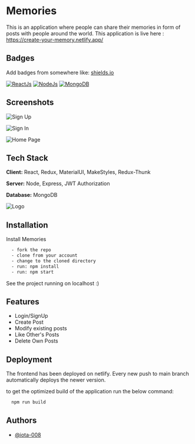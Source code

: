 # Memories

This is an application where people can share their memories in form of posts with people around the world.
This application is live here : https://create-your-memory.netlify.app/

## Badges

Add badges from somewhere like: [shields.io](https://shields.io/)

[![ReactJs](https://camo.githubusercontent.com/beae01a1b58781b6632e5be556b37abc53290548813b395146b9413f8865c7d5/68747470733a2f2f696d672e736869656c64732e696f2f62616467652f43524d2d52656163744a532d626c75653f6c6f676f3d7265616374)](http://www.gnu.org/licenses/agpl-3.0)
[![NodeJs](https://camo.githubusercontent.com/121518d6a2d28e79df0a5c253eb788c17677b454b05ee4facede396bc0c3d0d8/68747470733a2f2f696d672e736869656c64732e696f2f62616467652f4261636b656e642d4e6f64654a532d677265656e3f6c6f676f3d6e6f64652e6a73)](https://opensource.org/licenses/)
[![MongoDB](https://camo.githubusercontent.com/b7cfb0451842c6d69d0dce1685c6c48be7595f454c3392439f2b9b3e5b2e6db4/68747470733a2f2f696d672e736869656c64732e696f2f62616467652f44617461426173652d4d6f6e676f44422d6c69676874677265656e3f6c6f676f3d6d6f6e676f4442)](https://github.com/tterb/atomic-design-ui/blob/master/LICENSEs)



## Screenshots

![Sign Up](https://i.ibb.co/MnWw9cG/1.png)

![Sign In](https://i.ibb.co/4NHzcm1/2.png)

![Home Page](https://i.ibb.co/VYqRCqM/3.png)


## Tech Stack

**Client:** React, Redux, MaterialUI, MakeStyles, Redux-Thunk

**Server:** Node, Express, JWT Authorization

**Database:** MongoDB


![Logo](https://i.ibb.co/qDG1gLL/Memories-logo.png)


## Installation

Install Memories

```bash
  - fork the repo
  - clone from your account
  - change to the cloned directory
  - run: npm install
  - run: npm start

```

See the project running on localhost :)

    
## Features

- Login/SignUp
- Create Post
- Modify existing posts
- Like Other's Posts
- Delete Own Posts


## Deployment

The frontend has been deployed on netlify.
Every new push to main branch automatically deploys the newer version.

to get the optimized build of the application run the below command:
```bash
  npm run build
```

## Authors

- [@iota-008](https://www.github.com/iota-008)
